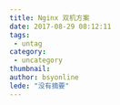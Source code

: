 ```yaml
---
title: Nginx 双机方案
date: 2017-08-29 08:12:11
tags:
 - untag
category: 
 - uncategory
thumbnail: 
author: bsyonline
lede: "没有摘要"
---
```

